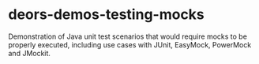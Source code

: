# deors-demos-testing-mocks

Demonstration of Java unit test scenarios that would require mocks to be properly executed, including use cases with JUnit, EasyMock, PowerMock and JMockit.
